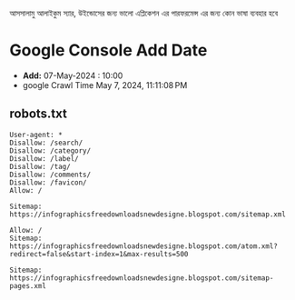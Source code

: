 আসসালামু আলাইকুম স্যার, উইন্ডোসের জন্য ভালো এপ্লিকেশন এর পারফরমেন্স এর জন্য কোন ভাষা ব্যবহার হবে

# Google Console Add Date
- **Add:**  07-May-2024 : 10:00
- google  Crawl Time May 7, 2024, 11:11:08 PM



## robots.txt
```
User-agent: *
Disallow: /search/
Disallow: /category/
Disallow: /label/
Disallow: /tag/
Disallow: /comments/
Disallow: /favicon/
Allow: /

Sitemap: https://infographicsfreedownloadsnewdesigne.blogspot.com/sitemap.xml

Allow: /
Sitemap: https://infographicsfreedownloadsnewdesigne.blogspot.com/atom.xml?redirect=false&start-index=1&max-results=500

Sitemap: https://infographicsfreedownloadsnewdesigne.blogspot.com/sitemap-pages.xml

```

